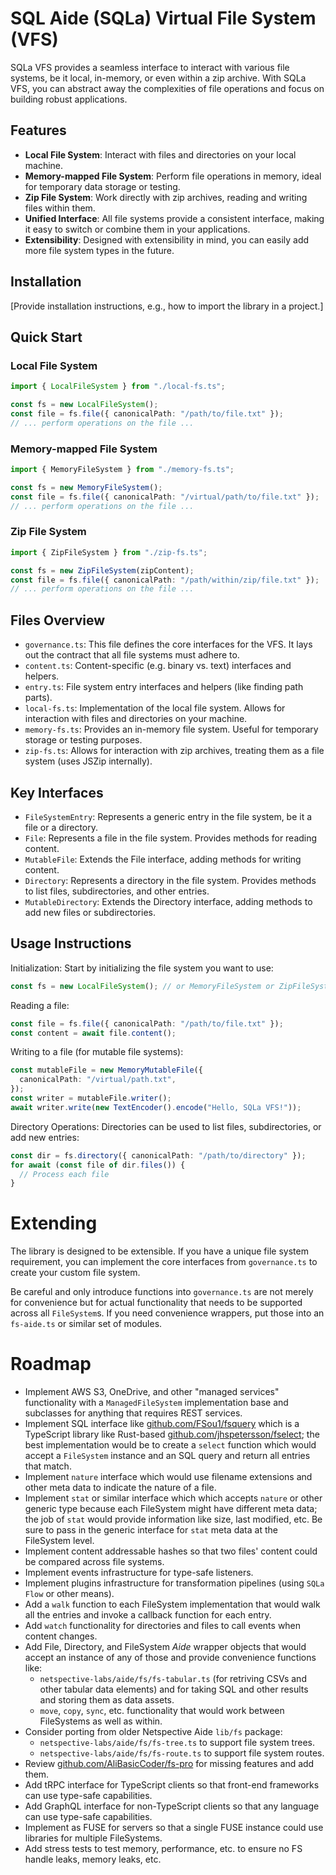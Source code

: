 # SQL Aide (SQLa) Virtual File System (VFS)

SQLa VFS provides a seamless interface to interact with various file systems, be
it local, in-memory, or even within a zip archive. With SQLa VFS, you can
abstract away the complexities of file operations and focus on building robust
applications.

## Features

- **Local File System**: Interact with files and directories on your local
  machine.
- **Memory-mapped File System**: Perform file operations in memory, ideal for
  temporary data storage or testing.
- **Zip File System**: Work directly with zip archives, reading and writing
  files within them.
- **Unified Interface**: All file systems provide a consistent interface, making
  it easy to switch or combine them in your applications.
- **Extensibility**: Designed with extensibility in mind, you can easily add
  more file system types in the future.

## Installation

[Provide installation instructions, e.g., how to import the library in a
project.]

## Quick Start

### Local File System

```typescript
import { LocalFileSystem } from "./local-fs.ts";

const fs = new LocalFileSystem();
const file = fs.file({ canonicalPath: "/path/to/file.txt" });
// ... perform operations on the file ...
```

### Memory-mapped File System

```typescript
import { MemoryFileSystem } from "./memory-fs.ts";

const fs = new MemoryFileSystem();
const file = fs.file({ canonicalPath: "/virtual/path/to/file.txt" });
// ... perform operations on the file ...
```

### Zip File System

```ts
import { ZipFileSystem } from "./zip-fs.ts";

const fs = new ZipFileSystem(zipContent);
const file = fs.file({ canonicalPath: "/path/within/zip/file.txt" });
// ... perform operations on the file ...
```

## Files Overview

- `governance.ts`: This file defines the core interfaces for the VFS. It lays
  out the contract that all file systems must adhere to.
- `content.ts`: Content-specific (e.g. binary vs. text) interfaces and helpers.
- `entry.ts`: File system entry interfaces and helpers (like finding path
  parts).
- `local-fs.ts`: Implementation of the local file system. Allows for interaction
  with files and directories on your machine.
- `memory-fs.ts`: Provides an in-memory file system. Useful for temporary
  storage or testing purposes.
- `zip-fs.ts`: Allows for interaction with zip archives, treating them as a file
  system (uses JSZip internally).

## Key Interfaces

- `FileSystemEntry`: Represents a generic entry in the file system, be it a file
  or a directory.
- `File`: Represents a file in the file system. Provides methods for reading
  content.
- `MutableFile`: Extends the File interface, adding methods for writing content.
- `Directory`: Represents a directory in the file system. Provides methods to
  list files, subdirectories, and other entries.
- `MutableDirectory`: Extends the Directory interface, adding methods to add new
  files or subdirectories.

## Usage Instructions

Initialization: Start by initializing the file system you want to use:

```typescript
const fs = new LocalFileSystem(); // or MemoryFileSystem or ZipFileSystem
```

Reading a file:

```typescript
const file = fs.file({ canonicalPath: "/path/to/file.txt" });
const content = await file.content();
```

Writing to a file (for mutable file systems):

```typescript
const mutableFile = new MemoryMutableFile({
  canonicalPath: "/virtual/path.txt",
});
const writer = mutableFile.writer();
await writer.write(new TextEncoder().encode("Hello, SQLa VFS!"));
```

Directory Operations: Directories can be used to list files, subdirectories, or
add new entries:

```typescript
const dir = fs.directory({ canonicalPath: "/path/to/directory" });
for await (const file of dir.files()) {
  // Process each file
}
```

# Extending

The library is designed to be extensible. If you have a unique file system
requirement, you can implement the core interfaces from `governance.ts` to
create your custom file system.

Be careful and only introduce functions into `governance.ts` are not merely for
convenience but for actual functionality that needs to be supported across all
`FileSystem`s. If you need convenience wrappers, put those into an `fs-aide.ts`
or similar set of modules.

# Roadmap

- Implement AWS S3, OneDrive, and other "managed services" functionality with a
  `ManagedFileSystem` implementation base and subclasses for anything that
  requires REST services.
- Implement SQL interface like
  [github.com/FSou1/fsquery](https://github.com/FSou1/fsquery) which is a
  TypeScript library like Rust-based
  [github.com/jhspetersson/fselect](https://github.com/jhspetersson/fselect);
  the best implementation would be to create a `select` function which would
  accept a `FileSystem` instance and an SQL query and return all entries that
  match.
- Implement `nature` interface which would use filename extensions and other
  meta data to indicate the nature of a file.
- Implement `stat` or similar interface which which accepts `nature` or other
  generic type because each FileSystem might have different meta data; the job
  of `stat` would provide information like size, last modified, etc. Be sure to
  pass in the generic interface for `stat` meta data at the FileSystem level.
- Implement content addressable hashes so that two files' content could be
  compared across file systems.
- Implement events infrastructure for type-safe listeners.
- Implement plugins infrastructure for transformation pipelines (using
  `SQLa Flow` or other means).
- Add a `walk` function to each FileSystem implementation that would walk all
  the entries and invoke a callback function for each entry.
- Add `watch` functionality for directories and files to call events when
  content changes.
- Add File, Directory, and FileSystem _Aide_ wrapper objects that would accept
  an instance of any of those and provide convenience functions like:
  - `netspective-labs/aide/fs/fs-tabular.ts` (for retriving CSVs and other
    tabular data elements) and for taking SQL and other results and storing them
    as data assets.
  - `move`, `copy`, `sync`, etc. functionality that would work between
    FileSystems as well as within.
- Consider porting from older Netspective Aide `lib/fs` package:
  - `netspective-labs/aide/fs/fs-tree.ts` to support file system trees.
  - `netspective-labs/aide/fs/fs-route.ts` to support file system routes.
- Review
  [github.com/AliBasicCoder/fs-pro](https://github.com/AliBasicCoder/fs-pro) for
  missing features and add them.
- Add tRPC interface for TypeScript clients so that front-end frameworks can use
  type-safe capabilities.
- Add GraphQL interface for non-TypeScript clients so that any language can use
  type-safe capabilities.
- Implement as FUSE for servers so that a single FUSE instance could use
  libraries for multiple FileSystems.
- Add stress tests to test memory, performance, etc. to ensure no FS handle
  leaks, memory leaks, etc.
